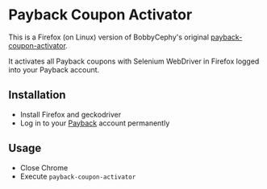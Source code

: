 # Payback Coupon Activator
This is a Firefox (on Linux) version of BobbyCephy's original [payback-coupon-activator](https://github.com/BobbyCephy/payback-coupon-activator).

It activates all Payback coupons with Selenium WebDriver in Firefox logged into your Payback account.

## Installation
* Install Firefox and geckodriver
* Log in to your [Payback](https://www.payback.de/login) account permanently

## Usage
* Close Chrome
* Execute ```payback-coupon-activator```
